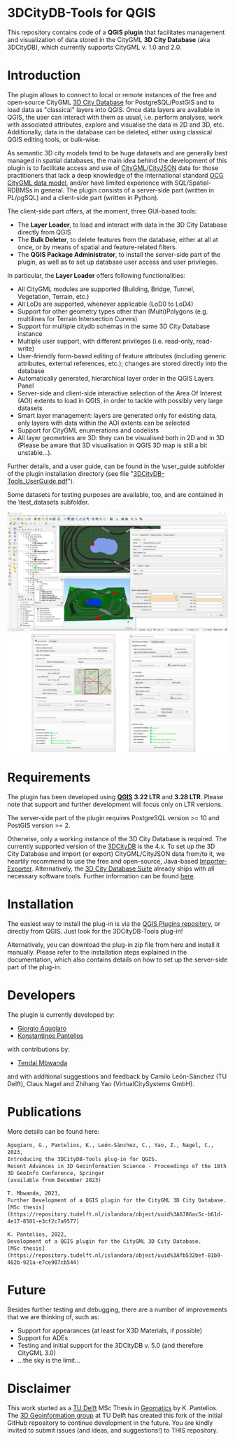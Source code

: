 # 3DCityDB-Tools for QGIS

This repository contains code of a **QGIS plugin** that facilitates management and visualization of data stored in the CityGML **3D City Database** (aka 3DCityDB), which currently supports CityGML v. 1.0 and 2.0.

# Introduction

The plugin allows to connect to local or remote instances of the free and open-source CityGML [3D City Database](https://www.3dcitydb.org) for PostgreSQL/PostGIS and to load data as "classical" layers into QGIS. Once data layers are available in QGIS, the user can interact with them as usual, i.e. perform analyses, work with associated attributes, explore and visualise the data in 2D and 3D, etc. Additionally, data in the database can be deleted, either using classical QGIS editing tools, or bulk-wise.

As semantic 3D city models tend to be huge datasets and are generally best managed in spatial databases, the main idea behind the development of this plugin is to facilitate access and use of [CityGML](https://en.wikipedia.org/wiki/CityGML)/[CityJSON](https://www.cityjson.org/) data for those practitioners that lack a deep knowledge of the international standard [OCG CityGML data model](https://www.ogc.org/standards/citygml), and/or have limited experience with SQL/Spatial-RDBMSs in general.
The plugin consists of a server-side part (written in PL/pgSQL) and a client-side part (written in Python). 

The client-side part offers, at the moment, three GUI-based tools:
- The **Layer Loader**, to load and interact with data in the 3D City Database directly from QGIS
- The **Bulk Deleter**, to delete features from the database, either at all at once, or by means of spatial and feature-related filters.
- The **QGIS Package Administrator**, to install the server-side part of the plugin, as well as to set up database user access and user privileges.

In particular, the **Layer Loader** offers following functionalities:
- All CityGML modules are supported (Building, Bridge, Tunnel, Vegetation, Terrain, etc.)
- All LoDs are supported, whenever applicable (LoD0 to LoD4)
- Support for other geometry types other than (Multi)Polygons (e.g. multilines for Terrain Intersection Curves)
- Support for multiple citydb schemas in the same 3D City Database instance
- Multiple user support, with different privileges (i.e. read-only, read-write)
- User-friendly form-based editing of feature attributes (including generic attributes, external references, etc.); changes are stored directly into the database
- Automatically generated, hierarchical layer order in the QGIS Layers Panel
- Server-side and client-side interactive selection of the Area Of Interest (AOI) extents to load in QGIS, in order to tackle with possibly very large datasets
- Smart layer management: layers are generated only for existing data, only layers with data within the AOI extents can be selected
- Support for CityGML enumerations and codelists
- All layer geometries are 3D: they can be visualised both in 2D and in 3D (Please be aware that 3D visualisation in QGIS 3D map is still a bit unstable...).

Further details, and a user guide, can be found in the \user_guide subfolder of the plugin installation directory (see file "[3DCityDB-Tools_UserGuide.pdf](user_guide/3DCityDB-Tools_UserGuide_0.8.5.pdf)").

Some datasets for testing purposes are available, too, and are contained in the \test_datasets subfolder.

![Railway dataset example](images/3dcitydb-tools_01.jpg)
![Bulk Deleter and Admin](images/3dcitydb-tools_02.jpg)

# Requirements

The plugin has been developed using [**QGIS**](https://www.qgis.org/en/site/forusers/download.html) **3.22 LTR** and **3.28 LTR**. Please note that support and further development will focus only on LTR versions.

The server-side part of the plugin requires PostgreSQL version >= 10 and PostGIS version >= 2.

Otherwise, only a working instance of the 3D City Database is required. The currently supported version of the [3DCityDB](https://github.com/3dcitydb) is the 4.x. To set up the 3D City Database and import (or export) CityGML/CityJSON data from/to it, we heartily recommend to use the free and open-source, Java-based [Importer-Exporter](https://github.com/3dcitydb/importer-exporter). Alternatively, the [3D City Database Suite](https://github.com/3dcitydb/3dcitydb-suite/releases) already ships with all necessary software tools. Further information can be found [here](https://3dcitydb-docs.readthedocs.io/en/latest/).

# Installation

The easiest way to install the plug-in is via the [QGIS Plugins repository](https://plugins.qgis.org/plugins/citydb-tools/), or directly from QGIS. Just look for the 3DCityDB-Tools plug-in!

Alternatively, you can download the plug-in zip file from here and install it manually. Please refer to the installation steps explained in the documentation, which also contains details on how to set up the server-side part of the plug-in.

# Developers

The plugin is currently developed by:
- [Giorgio Agugiaro](mailto:g.agugiaro@tudelft.nl)
- [Konstantinos Pantelios](mailto:konstantinospantelios@yahoo.com)

with contributions by:
- [Tendai Mbwanda](mailto:tmbwanda52@gmail.com)

and with additional suggestions and feedback by Camilo León-Sánchez (TU Delft), Claus Nagel and Zhihang Yao (VirtualCitySystems GmbH).

# Publications

More details can be found here:

```
Agugiaro, G., Pantelios, K., León-Sánchez, C., Yao, Z., Nagel, C., 2023,
Introducing the 3DCityDB-Tools plug-in for QGIS.
Recent Advances in 3D Geoinformation Science - Proceedings of the 18th 3D GeoInfo Conference, Springer
(available from December 2023)
```

```
T. Mbwanda, 2023,
Further Development of a QGIS plugin for the CityGML 3D City Database.
[MSc thesis](https://repository.tudelft.nl/islandora/object/uuid%3A6786ac5c-b61d-4e17-8501-e3cf2c7a9577)
```

```
K. Pantelios, 2022,
Development of a QGIS plugin for the CityGML 3D City Database.
[MSc thesis](https://repository.tudelft.nl/islandora/object/uuid%3Afb532bef-81b9-482b-921a-e7ce907cb544)
```


# Future

Besides further testing and debugging, there are a number of improvements that we are thinking of, such as:
- Support for appearances (at least for X3D Materials, if possible)
- Support for ADEs
- Testing and initial support for the 3DCityDB v. 5.0 (and therefore CityGML 3.0)
- ...the sky is the limit...

# Disclaimer

This work started as a [TU Delft](www.tudelft.nl) MSc Thesis in [Geomatics](https://www.tudelft.nl/en/education/programmes/masters/geomatics/msc-geomatics) by K. Pantelios. The [3D Geoinformation group](https://3d.bk.tudelft.nl/) at TU Delft has created this fork of the initial GitHub repository to continue development in the future. You are kindly invited to submit issues (and ideas, and suggestions!) to THIS repository.
